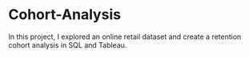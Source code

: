 # Cohort-Analysis
In this project, I explored an online retail dataset and create a retention cohort analysis in SQL and Tableau.


